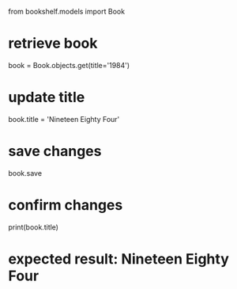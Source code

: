 from bookshelf.models import Book

# retrieve book
book = Book.objects.get(title='1984')
# update title
book.title = 'Nineteen Eighty Four'
# save changes
book.save
# confirm changes
print(book.title)
# expected result: Nineteen Eighty Four